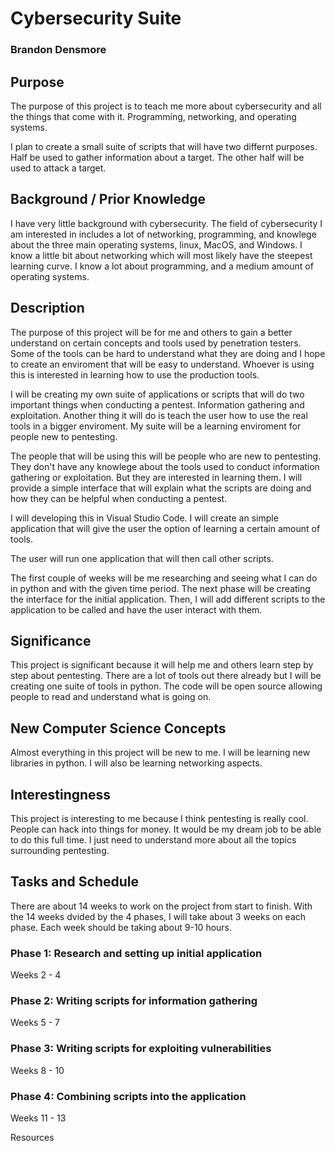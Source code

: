 # Cybersecurity Suite
### Brandon Densmore
## Purpose
 
The purpose of this project is to teach me more about cybersecurity and all the things that come with it. Programming, networking, and operating systems.

I plan to create a small suite of scripts that will have two differnt purposes. Half be used to gather information about a target. The other half will be used to attack a target.

## Background / Prior Knowledge

I have very little background with cybersecurity. The field of cybersecurity I am interested in includes a lot of networking, programming, and knowlege about the three main operating systems, linux, MacOS, and Windows. I know a little bit about networking which will most likely have the steepest learning curve. I know a lot about programming, and a medium amount of operating systems.

## Description

<!-- Why -->
The purpose of this project will be for me and others to gain a better understand on certain concepts and tools used by penetration testers. Some of the tools can be hard to understand what they are doing and I hope to create an enviroment that will be easy to understand. Whoever is using this is interested in learning how to use the production tools. 

<!-- What -->
I will be creating my own suite of applications or scripts that will do two important things when conducting a pentest. Information gathering and exploitation. Another thing it will do is teach the user how to use the real tools in a bigger enviroment. My suite will be a learning enviroment for people new to pentesting. 

<!-- Who -->
The people that will be using this will be people who are new to pentesting. They don't have any knowlege about the tools used to conduct information gathering or exploitation. But they are interested in learning them. I will provide a simple interface that will explain what the scripts are doing and how they can be helpful when conducting a pentest.

<!-- Where -->
I will developing this in Visual Studio Code. I will create an simple application that will give the user the option of learning a certain amount of tools.

<!-- How -->
The user will run one application that will then call other scripts.

<!-- When -->
The first couple of weeks will be me researching and seeing what I can do in python and with the given time period. The next phase will be creating the interface for the initial application. Then, I will add different scripts to the application to be called and have the user interact with them.

## Significance

This project is significant because it will help me and others learn step by step about pentesting. There are a lot of tools out there already but I will be creating one suite of tools in python. The code will be open source allowing people to read and understand what is going on.

## New Computer Science Concepts

Almost everything in this project will be new to me. I will be learning new libraries in python. I will also be learning networking aspects.

## Interestingness

This project is interesting to me because I think pentesting is really cool. People can hack into things for money. It would be my dream job to be able to do this full time. I just need to understand more about all the topics surrounding pentesting. 

## Tasks and Schedule
There are about 14 weeks to work on the project from start to finish. With the 14 weeks dvided by the 4 phases, I will take about 3 weeks on each phase. Each week should be taking about 9-10 hours.

### Phase 1: Research and setting up initial application
Weeks 2 - 4 

### Phase 2: Writing scripts for information gathering
Weeks 5 - 7

### Phase 3: Writing scripts for exploiting vulnerabilities
Weeks 8 - 10

### Phase 4: Combining scripts into the application
Weeks 11 - 13

Resources